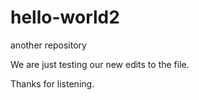 # hello-world2
 another repository


We are just testing our new edits to the file.

Thanks for listening.
